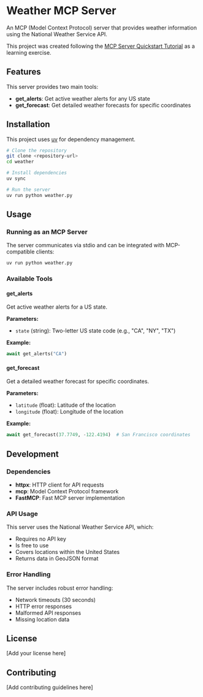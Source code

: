 # Weather MCP Server

An MCP (Model Context Protocol) server that provides weather information using the National Weather Service API.

This project was created following the [MCP Server Quickstart Tutorial](https://modelcontextprotocol.io/quickstart/server) as a learning exercise.

## Features

This server provides two main tools:

- **get_alerts**: Get active weather alerts for any US state
- **get_forecast**: Get detailed weather forecasts for specific coordinates

## Installation

This project uses [uv](https://docs.astral.sh/uv/) for dependency management.

```bash
# Clone the repository
git clone <repository-url>
cd weather

# Install dependencies
uv sync

# Run the server
uv run python weather.py
```

## Usage

### Running as an MCP Server

The server communicates via stdio and can be integrated with MCP-compatible clients:

```bash
uv run python weather.py
```

### Available Tools

#### get_alerts

Get active weather alerts for a US state.

**Parameters:**
- `state` (string): Two-letter US state code (e.g., "CA", "NY", "TX")

**Example:**
```python
await get_alerts("CA")
```

#### get_forecast

Get a detailed weather forecast for specific coordinates.

**Parameters:**
- `latitude` (float): Latitude of the location
- `longitude` (float): Longitude of the location

**Example:**
```python
await get_forecast(37.7749, -122.4194)  # San Francisco coordinates
```

## Development

### Dependencies

- **httpx**: HTTP client for API requests
- **mcp**: Model Context Protocol framework
- **FastMCP**: Fast MCP server implementation

### API Usage

This server uses the National Weather Service API, which:
- Requires no API key
- Is free to use
- Covers locations within the United States
- Returns data in GeoJSON format

### Error Handling

The server includes robust error handling:
- Network timeouts (30 seconds)
- HTTP error responses
- Malformed API responses
- Missing location data

## License

[Add your license here]

## Contributing

[Add contributing guidelines here]